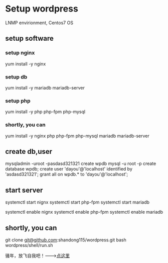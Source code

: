 # Setup wordpress

LNMP envirionment, Centos7 OS <br>

## setup software
### setup nginx
yum install -y nginx

### setup db
yum install -y mariadb mariadb-server

### setup php
yum install -y php php-fpm php-mysql

### shortly, you can
yum install -y nginx php php-fpm php-mysql mariadb mariadb-server

## create db,user
mysqladmin -uroot -pasdasd321321 create wpdb
mysql -u root -p
create database wpdb;
create user 'dayou'@'localhost' identified by 'asdasd321321';
grant all on wpdb.* to 'dayou'@'localhost';

## start server
systemctl start nignx
systemctl start php-fpm
systemctl start mariadb

systemctl enable nignx
systemctl enable php-fpm
systemctl enable mariadb


## shortly, you can
git clone git@github.com:shandong115/wordpress.git
bash wordpress/shell/run.sh

骚年，放飞自我吧！--->[点这里](http://zhaolixing.com)
